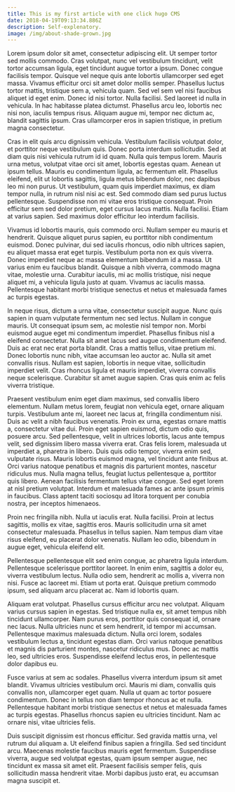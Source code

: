 ```yaml
---
title: This is my first article with one click hugo CMS
date: 2018-04-19T09:13:34.886Z
description: Self-explenatory.
image: /img/about-shade-grown.jpg
---
```

Lorem ipsum dolor sit amet, consectetur adipiscing elit. Ut semper tortor sed mollis commodo. Cras volutpat, nunc vel vestibulum tincidunt, velit tortor accumsan ligula, eget tincidunt augue tortor a ipsum. Donec congue facilisis tempor. Quisque vel neque quis ante lobortis ullamcorper sed eget massa. Vivamus efficitur orci sit amet dolor mollis semper. Phasellus luctus tortor mattis, tristique sem a, vehicula quam. Sed vel sem vel nisi faucibus aliquet id eget enim. Donec id nisi tortor. Nulla facilisi. Sed laoreet id nulla in vehicula. In hac habitasse platea dictumst. Phasellus arcu leo, lobortis nec nisi non, iaculis tempus risus. Aliquam augue mi, tempor nec dictum ac, blandit sagittis ipsum. Cras ullamcorper eros in sapien tristique, in pretium magna consectetur.



Cras in elit quis arcu dignissim vehicula. Vestibulum facilisis volutpat dolor, et porttitor neque vestibulum quis. Donec porta interdum sollicitudin. Sed at diam quis nisi vehicula rutrum id id quam. Nulla quis tempus lorem. Mauris urna metus, volutpat vitae orci sit amet, lobortis egestas quam. Aenean ut ipsum tellus. Mauris eu condimentum ligula, ac fermentum elit. Phasellus eleifend, elit ut lobortis sagittis, ligula metus bibendum dolor, nec dapibus leo mi non purus. Ut vestibulum, quam quis imperdiet maximus, ex diam tempor nulla, in rutrum nisl nisi ac est. Sed commodo diam sed purus luctus pellentesque. Suspendisse non mi vitae eros tristique consequat. Proin efficitur sem sed dolor pretium, eget cursus lacus mattis. Nulla facilisi. Etiam at varius sapien. Sed maximus dolor efficitur leo interdum facilisis.



Vivamus id lobortis mauris, quis commodo orci. Nullam semper eu mauris et hendrerit. Quisque aliquet purus sapien, eu porttitor nibh condimentum euismod. Donec pulvinar, dui sed iaculis rhoncus, odio nibh ultrices sapien, eu aliquet massa erat eget turpis. Vestibulum porta non ex quis viverra. Donec imperdiet neque ac massa elementum bibendum id a massa. Ut varius enim eu faucibus blandit. Quisque a nibh viverra, commodo magna vitae, molestie urna. Curabitur iaculis, mi ac mollis tristique, nisi neque aliquet mi, a vehicula ligula justo at quam. Vivamus ac iaculis massa. Pellentesque habitant morbi tristique senectus et netus et malesuada fames ac turpis egestas.



In neque risus, dictum a urna vitae, consectetur suscipit augue. Nunc quis sapien in quam vulputate fermentum nec sed lectus. Nullam in congue mauris. Ut consequat ipsum sem, ac molestie nisl tempor non. Morbi euismod augue eget mi condimentum imperdiet. Phasellus finibus nisl a eleifend consectetur. Nulla sit amet lacus sed augue condimentum eleifend. Duis ac erat nec erat porta blandit. Cras a mattis tellus, vitae pretium mi. Donec lobortis nunc nibh, vitae accumsan leo auctor ac. Nulla sit amet convallis risus. Nullam est sapien, lobortis in neque vitae, sollicitudin imperdiet velit. Cras rhoncus ligula et mauris imperdiet, viverra convallis neque scelerisque. Curabitur sit amet augue sapien. Cras quis enim ac felis viverra tristique.



Praesent vestibulum enim eget diam maximus, sed convallis libero elementum. Nullam metus lorem, feugiat non vehicula eget, ornare aliquam turpis. Vestibulum ante mi, laoreet nec lacus at, fringilla condimentum nisi. Duis ac velit a nibh faucibus venenatis. Proin ex urna, egestas ornare mattis a, consectetur vitae dui. Proin eget sapien euismod, dictum odio quis, posuere arcu. Sed pellentesque, velit in ultrices lobortis, lacus ante tempus velit, sed dignissim libero massa viverra erat. Cras felis lorem, malesuada ut imperdiet a, pharetra in libero. Duis quis odio tempor, viverra enim sed, vulputate risus. Mauris lobortis euismod magna, vel tincidunt ante finibus at. Orci varius natoque penatibus et magnis dis parturient montes, nascetur ridiculus mus. Nulla magna tellus, feugiat luctus pellentesque a, porttitor quis libero. Aenean facilisis fermentum tellus vitae congue. Sed eget lorem at nisl pretium volutpat. Interdum et malesuada fames ac ante ipsum primis in faucibus. Class aptent taciti sociosqu ad litora torquent per conubia nostra, per inceptos himenaeos.



Proin nec fringilla nibh. Nulla ut iaculis erat. Nulla facilisi. Proin at lectus sagittis, mollis ex vitae, sagittis eros. Mauris sollicitudin urna sit amet consectetur malesuada. Phasellus in tellus sapien. Nam tempus diam vitae risus eleifend, eu placerat dolor venenatis. Nullam leo odio, bibendum in augue eget, vehicula eleifend elit.



Pellentesque pellentesque elit sed enim congue, ac pharetra ligula interdum. Pellentesque scelerisque porttitor laoreet. In enim enim, sagittis a dolor eu, viverra vestibulum lectus. Nulla odio sem, hendrerit ac mollis a, viverra non nisi. Fusce ac laoreet mi. Etiam ut porta erat. Quisque pretium commodo ipsum, sed aliquam arcu placerat ac. Nam id lobortis quam.



Aliquam erat volutpat. Phasellus cursus efficitur arcu nec volutpat. Aliquam varius cursus sapien in egestas. Sed tristique nulla ex, sit amet tempus nibh tincidunt ullamcorper. Nam purus eros, porttitor quis consequat id, ornare nec lacus. Nulla ultricies nunc et sem hendrerit, id tempor mi accumsan. Pellentesque maximus malesuada dictum. Nulla orci lorem, sodales vestibulum lectus a, tincidunt egestas diam. Orci varius natoque penatibus et magnis dis parturient montes, nascetur ridiculus mus. Donec ac mattis leo, sed ultricies eros. Suspendisse eleifend lectus eros, in pellentesque dolor dapibus eu.



Fusce varius at sem ac sodales. Phasellus viverra interdum ipsum sit amet blandit. Vivamus ultricies vestibulum orci. Mauris mi diam, convallis quis convallis non, ullamcorper eget quam. Nulla ut quam ac tortor posuere condimentum. Donec in tellus non diam tempor rhoncus ac et nulla. Pellentesque habitant morbi tristique senectus et netus et malesuada fames ac turpis egestas. Phasellus rhoncus sapien eu ultricies tincidunt. Nam ac ornare nisi, vitae ultricies felis.



Duis suscipit dignissim est rhoncus efficitur. Sed gravida mattis urna, vel rutrum dui aliquam a. Ut eleifend finibus sapien a fringilla. Sed sed tincidunt arcu. Maecenas molestie faucibus mauris eget fermentum. Suspendisse viverra, augue sed volutpat egestas, quam ipsum semper augue, nec tincidunt ex massa sit amet elit. Praesent facilisis semper felis, quis sollicitudin massa hendrerit vitae. Morbi dapibus justo erat, eu accumsan magna suscipit et.
